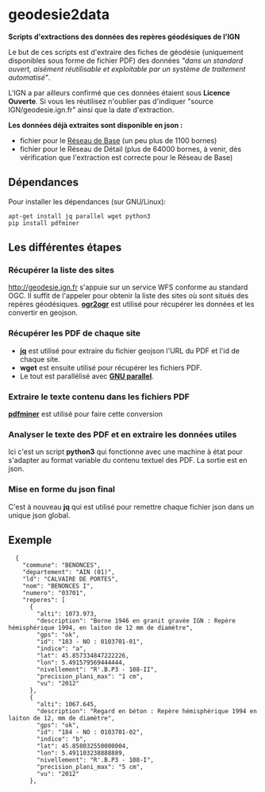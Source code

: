 # geodesie2data
**Scripts d'extractions des données des repères géodésiques de l'IGN**

Le but de ces scripts est d'extraire des fiches de géodésie (uniquement disponibles sous forme de fichier PDF) des données *"dans un standard ouvert, aisément réutilisable et exploitable par un système de traitement automatisé"*.

L'IGN a par ailleurs confirmé que ces données étaient sous **Licence Ouverte**. Si vous les réutilisez n'oublier pas d'indiquer "source IGN/geodesie.ign.fr" ainsi que la date d'extraction.

**Les données déjà extraites sont disponible en json :**
- fichier pour le [Réseau de Base](https://github.com/cquest/geodesie2data/raw/master/rbf-all.json) (un peu plus de 1100 bornes)
- fichier pour le Réseau de Détail (plus de 64000 bornes, à venir, dès vérification que l'extraction est correcte pour le Réseau de Base)

## Dépendances

Pour installer les dépendances (sur GNU/Linux):
```
apt-get install jq parallel wget python3
pip install pdfminer
```
## Les différentes étapes

### Récupérer la liste des sites
http://geodesie.ign.fr s'appuie sur un service WFS conforme au standard OGC.
Il suffit de l'appeler pour obtenir la liste des sites où sont situés des repères géodésiques.
**[ogr2ogr](http://www.gdal.org/ogr2ogr.html)** est utilisé pour récupérer les données et les convertir en geojson.

### Récupérer les PDF de chaque site
- **[jq](https://stedolan.github.io/jq/)** est utilisé pour extraire du fichier geojson l'URL du PDF et l'id de chaque site.
- **wget** est ensuite utilisé pour récupérer les fichiers PDF.
- Le tout est parallélisé avec **[GNU parallel](https://www.gnu.org/software/parallel/)**.

### Extraire le texte contenu dans les fichiers PDF
**[pdfminer](http://www.unixuser.org/~euske/python/pdfminer/)** est utilisé pour faire cette conversion

### Analyser le texte des PDF et en extraire les données utiles
Ici c'est un script **python3** qui fonctionne avec une machine à état pour s'adapter au format variable du contenu textuel des PDF.
La sortie est en json.

### Mise en forme du json final
C'est à nouveau **jq** qui est utilisé pour remettre chaque fichier json dans un unique json global.

## Exemple
```
  {
    "commune": "BENONCES",
    "departement": "AIN (01)",
    "ld": "CALVAIRE DE PORTES",
    "nom": "BENONCES I",
    "numero": "03701",
    "reperes": [
      {
        "alti": 1073.973,
        "description": "Borne 1946 en granit gravée IGN : Repère hémisphérique 1994, en laiton de 12 mm de diamètre",
        "gps": "ok",
        "id": "183 - NO : 0103701-01",
        "indice": "a",
        "lat": 45.857334847222226,
        "lon": 5.491579569444444,
        "nivellement": "R'.B.P3 - 108-II",
        "precision_plani_max": "1 cm",
        "vu": "2012"
      },
      {
        "alti": 1067.645,
        "description": "Regard en béton : Repère hémisphérique 1994 en laiton de 12, mm de diamètre",
        "gps": "ok",
        "id": "184 - NO : 0103701-02",
        "indice": "b",
        "lat": 45.858032550000004,
        "lon": 5.491103238888889,
        "nivellement": "R'.B.P3 - 108-I",
        "precision_plani_max": "5 cm",
        "vu": "2012"
      },
      

